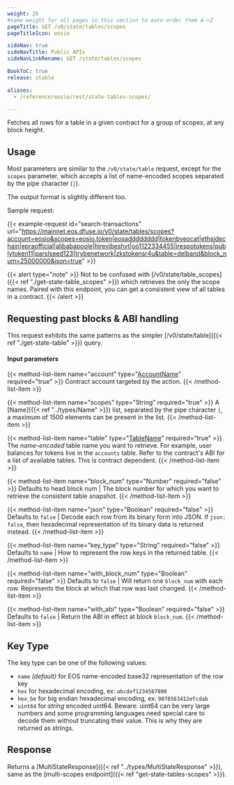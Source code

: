 ```yaml
---
weight: 20
#same weight for all pages in this section to auto-order them A->Z
pageTitle: GET /v0/state/tables/scopes
pageTitleIcon: eosio

sideNav: true
sideNavTitle: Public APIs
sideNavLinkRename: GET /state/tables/scopes

BookToC: true
release: stable

aliases:
  - /reference/eosio/rest/state-tables-scopes/

---
```


Fetches all rows for a table in a given contract for a group of
scopes, at any block height.


## Usage

Most parameters are similar to the `/v0/state/table` request, except
for the `scopes` parameter, which accepts a list of name-encoded scopes
separated by the pipe character (`|`).

The output format is slightly different too.

Sample request:

{{< example-request id="search-transactions" url="https://mainnet.eos.dfuse.io/v0/state/tables/scopes?account=eosio&scopes=eosio.token|eosadddddddd|tokenbyeocat|ethsidechain|epraofficial|alibabapoole|hirevibeshvt|oo1122334455|irespotokens|publytoken11|parslseed123|trybenetwork|zkstokensr4u&table=delband&block_num=25000000&json=true" >}}

{{< alert type="note" >}}
Not to be confused with [/v0/state/table_scopes]({{< ref "./get-state-table_scopes" >}}) which retrieves the only the scope names. Paired with this endpoint, you can get a consistent view of all tables in a contract.
{{< /alert >}}

## Requesting past blocks & ABI handling

This request exhibits the same patterns as the simpler
[/v0/state/table]({{< ref "./get-state-table" >}}) query.

#### Input parameters

{{< method-list-item name="account" type="[AccountName](/eosio/public-apis/reference/types/accountname)" required="true" >}}
  Contract account targeted by the action.
{{< /method-list-item >}}

{{< method-list-item name="scopes" type="String" required="true" >}}
  A [Name]({{< ref "../types/Name" >}}) list, separated by the pipe character <code>&#124;</code>, a maximum of 1500 elements can be present in the list.
{{< /method-list-item >}}

{{< method-list-item name="table" type="[TableName](/eosio/public-apis/reference/types/tablename)" required="true" >}}
  The _name-encoded_ table name you want to retrieve.  For example, user balances for tokens live in the `accounts` table.  Refer to the contract's ABI for a list of available tables.  This is contract dependent.
{{< /method-list-item >}}

{{< method-list-item name="block_num" type="Number" required="false" >}}
  Defaults to head block num | The block number for which you want to retrieve the consistent table snapshot.
{{< /method-list-item >}}

{{< method-list-item name="json" type="Boolean" required="false" >}}
  Defaults to `false` | Decode each row from its binary form into JSON. If `json: false`, then hexadecimal representation of its binary data is returned instead.
{{< /method-list-item >}}

{{< method-list-item name="key_type" type="String" required="false" >}}
  Defaults to `name` | How to represent the row keys in the returned table.
{{< /method-list-item >}}

{{< method-list-item name="with_block_num" type="Boolean" required="false" >}}
  Defaults to `false` | Will return one `block_num` with each row. Represents the block at which that row was last changed.
{{< /method-list-item >}}

{{< method-list-item name="with_abi" type="Boolean" required="false" >}}
  Defaults to `false` | Return the ABI in effect at block `block_num`.
{{< /method-list-item >}}

<!---
FIXME: This KeyType is duplicated from `get-state-tables-scopes.md` and `get-state-table.md`
-->

## Key Type

The key type can be one of the following values:

 * `name` _(default)_ for EOS name-encoded base32 representation of the row key
 * `hex` for hexadecimal encoding, ex: `abcdef1234567890`
 * `hex_be` for big endian hexadecimal encoding, ex: `9078563412efcdab`
 * `uint64` for *string* encoded uint64. Beware: uint64 can be very large numbers and some programming languages need special care to decode them without truncating their value. This is why they are returned as strings.

## Response

Returns a [MultiStateResponse]({{< ref "../types/MultiStateResponse" >}}), same as the [multi-scopes endpoint]({{< ref "get-state-tables-scopes" >}}).
